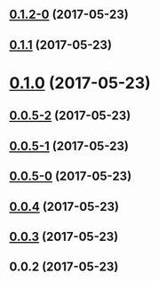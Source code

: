<a name="0.1.2-0"></a>
## [0.1.2-0](https://github.com/ajfranzoia/conventional-changelog-playground/compare/v0.1.1...v0.1.2-0) (2017-05-23)



<a name="0.1.1"></a>
## [0.1.1](https://github.com/ajfranzoia/conventional-changelog-playground/compare/v0.1.0...v0.1.1) (2017-05-23)



<a name="0.1.0"></a>
# [0.1.0](https://github.com/ajfranzoia/conventional-changelog-playground/compare/v0.0.5-2...v0.1.0) (2017-05-23)



<a name="0.0.5-2"></a>
## [0.0.5-2](https://github.com/ajfranzoia/conventional-changelog-playground/compare/v0.0.5-1...v0.0.5-2) (2017-05-23)



<a name="0.0.5-1"></a>
## [0.0.5-1](https://github.com/ajfranzoia/conventional-changelog-playground/compare/v0.0.5-0...v0.0.5-1) (2017-05-23)



<a name="0.0.5-0"></a>
## [0.0.5-0](https://github.com/ajfranzoia/conventional-changelog-playground/compare/v0.0.4...v0.0.5-0) (2017-05-23)



<a name="0.0.4"></a>
## [0.0.4](https://github.com/ajfranzoia/conventional-changelog-playground/compare/v0.0.3...v0.0.4) (2017-05-23)



<a name="0.0.3"></a>
## [0.0.3](https://github.com/ajfranzoia/conventional-changelog-playground/compare/v0.0.2...v0.0.3) (2017-05-23)



<a name="0.0.2"></a>
## 0.0.2 (2017-05-23)



